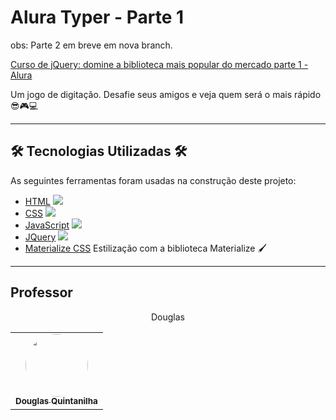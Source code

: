 # Alura Typer - Parte 1
obs: Parte 2 em breve em nova branch.  

[Curso de jQuery: domine a biblioteca mais popular do mercado parte 1 - Alura](https://cursos.alura.com.br/course/jquery-a-biblioteca-do-mercado)

Um jogo de digitação. Desafie seus amigos e veja quem será o mais rápido 😎🎮💻

---

## 🛠 Tecnologias Utilizadas 🛠

As seguintes ferramentas foram usadas na construção deste projeto:

- [HTML](https://developer.mozilla.org/pt-BR/docs/Web/HTML) ![](https://img.shields.io/badge/--FAFAFF.svg?style=flat&logoColor=E34F26&logo=html5)
- [CSS](https://www.w3schools.com/cssref/) ![](https://img.shields.io/badge/--FAFAFF.svg?style=flat&logoColor=1572b6&logo=css3)
- [JavaScript](https://developer.mozilla.org/pt-BR/docs/Web/JavaScript) ![](https://img.shields.io/badge/--0D0D0D.svg?style=flat&logoColor=F7DF1E&logo=javascript)
- [JQuery](https://jquery.com/) ![](https://img.shields.io/badge/--FAFAFF.svg?style=flat&logoColor=1572b6&logo=jquery)
- [Materialize CSS](https://materializecss.com/) Estilização com a biblioteca Materialize  🖌️

---

## Professor

<div align="center">
    <p align="center" src="https://github.com/douglasquintanilha">Douglas</p>
    <table>
        <tr>
            <td align="center"><a href="https://cursos.alura.com.br/user/douglasquintanilha"><img style="border-radius: 50%;" src="https://avatars.githubusercontent.com/douglasquintanilha" width="100px;" alt=""/><br /><sub><b>Douglas Quintanilha</b></sub></a><br/><a href="https://github.com/douglasquintanilha" title="Alura"></a></td>
        </tr>
    </table>
</div>

